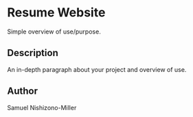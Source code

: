 # Resume Website

Simple overview of use/purpose.

## Description

An in-depth paragraph about your project and overview of use.

## Author

Samuel Nishizono-Miller

